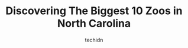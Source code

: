 ---
layout: ampstory
image: https://i0.wp.com/paketmu.com/wp-content/uploads/2023/06/rocky-coast-0-in-north-carolina-1686366102.jpeg?resize=640,853
author: techidn
featured: false
description: Explore the diverse Zoo scene in North Carolina, home to an incredible selection of 10 establishments catering to every taste. Whether youre in search of iconic favorites or undiscovered tr
title: Discovering The Biggest 10 Zoos in North Carolina
cover:
   title: Discovering The Biggest 10 Zoos in North Carolina
   subtitle: RICKPATE
   background: https://paketmu.com/wp-content/uploads/2023/06/rocky-coast-0-in-north-carolina-1686366102.jpeg

pages: 
 - layout: thirds
   top: <h1>#1 North Carolina Zoo</h1>
   bottom: "<p>I love this place...beautiful and inspiring. I love that since I was a child theyve been the largest habitat zoo. I went back recently with my kids...and it meant so muc</p>"
   background: https://paketmu.com/wp-content/uploads/2023/06/rocky-coast-1-in-north-carolina-1686366104.jpeg
   backgroundblur: true
 - layout: thirds
   top: <h1>#2 Zootastic Park</h1>
   bottom: "<p>I cant say enough good things about Zootastic Park. We went during Christmas time and we went at night. Its easy to get to off the exit. The first part is a beautiful l</p>"
   background: https://paketmu.com/wp-content/uploads/2023/06/rocky-coast-2-in-north-carolina-1686366104.jpeg
   cta:
      link: https://paketmu.com/discovering-the-biggest-10-zoos-in-north-carolina/
      text: Discovering The Biggest 10 Zoos in North Carolina
 - layout: thirds
   top: <h1>#3 Western North Carolina Nature Center</h1>
   bottom: "<p>We loved this nature center. It was a great outdoor activity early in the day with shade from trees. Amazing wildlife and enclosures were big for the animals. The red pan</p>"
   background: https://paketmu.com/wp-content/uploads/2023/06/rocky-coast-3-in-north-carolina-1686366105.jpeg
   cta:
      link: https://paketmu.com/discovering-the-biggest-10-zoos-in-north-carolina/
      text: Discovering The Biggest 10 Zoos in North Carolina
 - layout: thirds
   top: <h1>#4 Aloha Safari Park</h1>
   bottom: "<p>159 Mini Ln, Cameron, NC 28326, United States</p>"
   background: https://images.unsplash.com/photo-1609083590460-7b8cc0ca65f8?ixlib=rb-4.0.3&ixid=MnwxMjA3fDB8MHxwaG90by1wYWdlfHx8fGVufDB8fHx8&auto=format&fit=crop&w=640&h=853&q=80
   cta:
      link: https://paketmu.com/discovering-the-biggest-10-zoos-in-north-carolina/
      text: Discovering The Biggest 10 Zoos in North Carolina
 - layout: thirds
   top: <h1>#5 Tiger World</h1>
   bottom: "<p>4400 Cook Rd, Rockwell, NC 28138, United States</p>"
   background: https://images.unsplash.com/photo-1527067829737-402993088e6b?ixlib=rb-4.0.3&ixid=MnwxMjA3fDB8MHxwaG90by1wYWdlfHx8fGVufDB8fHx8&auto=format&fit=crop&w=640&h=853&q=80
   cta:
      link: https://paketmu.com/discovering-the-biggest-10-zoos-in-north-carolina/
      text: Discovering The Biggest 10 Zoos in North Carolina
 - layout: thirds
   top: <h1>#6 Tregembo Animal Park</h1>
   bottom: "<p>5811 Carolina Beach Rd, Wilmington, NC 28412, United States</p>"
   background: https://images.unsplash.com/photo-1488554378835-f7acf46e6c98?ixlib=rb-4.0.3&ixid=MnwxMjA3fDB8MHxwaG90by1wYWdlfHx8fGVufDB8fHx8&auto=format&fit=crop&w=640&h=853&q=80
   cta:
      link: https://paketmu.com/discovering-the-biggest-10-zoos-in-north-carolina/
      text: Discovering The Biggest 10 Zoos in North Carolina
 - layout: thirds
   top: <h1>#7 Santas Land Fun Park & Zoo</h1>
   bottom: "<p>571 Wolfetown Rd, Cherokee, NC 28719, United States</p>"
   background: https://images.unsplash.com/photo-1518640467707-6811f4a6ab73?ixlib=rb-4.0.3&ixid=MnwxMjA3fDB8MHxwaG90by1wYWdlfHx8fGVufDB8fHx8&auto=format&fit=crop&w=640&h=853&q=80
   cta:
      link: https://paketmu.com/discovering-the-biggest-10-zoos-in-north-carolina/
      text: Discovering The Biggest 10 Zoos in North Carolina
 - layout: thirds
   middle: Continue reading...
   background: https://images.unsplash.com/photo-1614648718611-0635f29016cb?ixlib=rb-4.0.3&ixid=MnwxMjA3fDB8MHxwaG90by1wYWdlfHx8fGVufDB8fHx8&auto=format&fit=crop&w=640&h=853&q=80
   cta:
      link: https://paketmu.com/discovering-the-biggest-10-zoos-in-north-carolina/
      text: Discovering The Biggest 10 Zoos in North Carolina
      
---